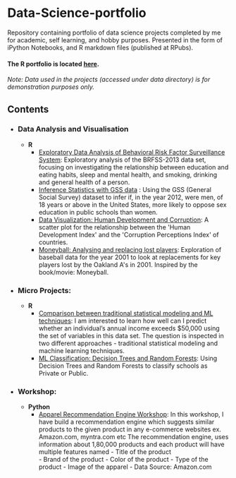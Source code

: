 # Data-Science-portfolio
Repository containing portfolio of data science projects completed by me for academic, self learning, and hobby purposes. Presented in the form of iPython Notebooks, and R markdown files (published at RPubs).

#### The R portfolio is located [here](https://rpubs.com/Pankajkarki786).

_Note: Data used in the projects (accessed under data directory) is for demonstration purposes only._

## Contents

- ### Data Analysis and Visualisation

	- __R__ 
		- [Exploratory Data Analysis of Behavioral Risk Factor Surveillance System](https://rpubs.com/Pankajkarki786/369090): Exploratory analysis of the BRFSS-2013 data set, focusing on investigating the relationship between education and eating habits, sleep and mental health, and smoking, drinking and general health of a person. 
		- [Inference Statistics with GSS data](https://rpubs.com/Pankajkarki786/369261) : Using the GSS (General Social Survey) dataset to infer if, in the year 2012, were men, of 18 years or above in the United States, more likely to oppose sex education in public schools than women.
		- [Data Visualization: Human Development and Corruption](https://rpubs.com/Pankajkarki786/369270): A scatter plot for the relationship between the 'Human Development Index' and the 'Corruption Perceptions Index' of countries.
		- [Moneyball: Analysing and replacing lost players](https://rpubs.com/Pankajkarki786/369305): Exploration of baseball data for the year 2001 to look at replacements for key players lost by the Oakland A's in 2001. Inspired by the book/movie: Moneyball.
                
                
- ### Micro Projects:
	- __R__
		- [Comparison between traditional statistical modeling and ML techniques](https://rpubs.com/Pankajkarki786/369094):  I am interested to learn how well can I predict whether an individual’s annual income exceeds $50,000 using the set of variables in this data set. The question is inspected in two different approaches - traditional statistical modeling and machine learning techniques. 
		- [ML Classification: Decision Trees and Random Forests](https://rpubs.com/Pankajkarki786/369264): Using Decision Trees and Random Forests to classify schools as Private or Public.
        

- ### Workshop:
	- __Python__
		- [Apparel Recommendation Engine Workshop](https://rpubs.com/Pankajkarki786/369094):  In this workshop, I have build a recommendation engine which suggests similar products to the given product in any e-commerce websites ex. Amazon.com, myntra.com etc
		The recommendation engine, uses information about 1,80,000 products and  each product will have multiple features named
                     - Title of the product  
                     - Brand of the product
                     - Color of the product
                     - Type of the product
                     - Image of the apparel
                     - Data Source: Amazon.com
	 

